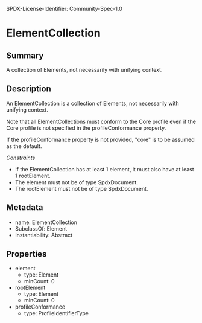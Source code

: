 SPDX-License-Identifier: Community-Spec-1.0

# ElementCollection

## Summary

A collection of Elements, not necessarily with unifying context.

## Description

An ElementCollection is a collection of Elements, not necessarily with unifying
context.

Note that all ElementCollections must conform to the Core profile even if the
Core profile is not specified in the profileConformance property.

If the profileConformance property is not provided, "core" is to be assumed as
the default.

*Constraints*

- If the ElementCollection has at least 1 element, it must also have at least
  1 rootElement.
- The element must not be of type SpdxDocument.
- The rootElement must not be of type SpdxDocument.

## Metadata

- name: ElementCollection
- SubclassOf: Element
- Instantiability: Abstract

## Properties

- element
  - type: Element
  - minCount: 0
- rootElement
  - type: Element
  - minCount: 0
- profileConformance
  - type: ProfileIdentifierType
